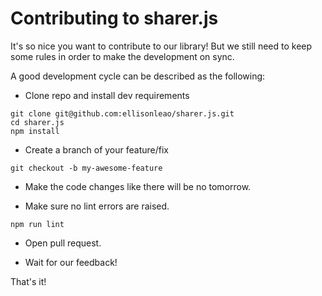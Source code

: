 # Contributing to sharer.js

It's so nice you want to contribute to our library! But we still need to keep some rules in order to make the development on sync.

A good development cycle can be described as the following:

- Clone repo and install dev requirements

```
git clone git@github.com:ellisonleao/sharer.js.git
cd sharer.js
npm install
```

- Create a branch of your feature/fix

```
git checkout -b my-awesome-feature
```

- Make the code changes like there will be no tomorrow.

- Make sure no lint errors are raised.

```
npm run lint
```

- Open pull request.

- Wait for our feedback!

That's it!
